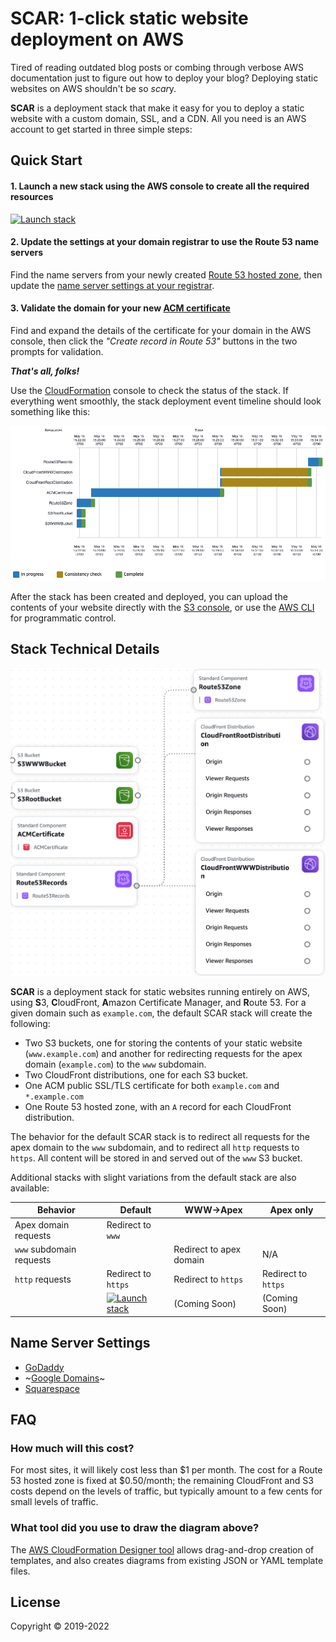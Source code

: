 SCAR: 1-click static website deployment on AWS
==============================================

Tired of reading outdated blog posts or combing through verbose AWS
documentation just to figure out how to deploy your blog? Deploying static
websites on AWS shouldn't be so *scar*y.

**SCAR** is a deployment stack that make it easy for you to deploy a
static website with a custom domain, SSL, and a CDN. All you need is an AWS
account to get started in three simple steps:

Quick Start
-----------

#### 1. Launch a new stack using the AWS console to create all the required resources

[![Launch stack](https://s3.amazonaws.com/cloudformation-examples/cloudformation-launch-stack.png)](https://console.aws.amazon.com/cloudformation/home?region=us-east-1#/stacks/new?stackName=SCAR&templateURL=https://s3.amazonaws.com/cloudkj/scar_base_template.json)

#### 2. Update the settings at your domain registrar to use the Route 53 name servers

Find the name servers from your newly created [Route 53 hosted zone](https://console.aws.amazon.com/route53/home?#hosted-zones:),
then update the [name server settings at your registrar](#name-server-settings).

#### 3. Validate the domain for your new [ACM certificate](https://console.aws.amazon.com/acm/home)

Find and expand the details of the certificate for your domain in the AWS console, then click the
*"Create record in Route 53"* buttons in the two prompts for validation.

**_That's all, folks!_**

Use the [CloudFormation](https://console.aws.amazon.com/cloudformation/home)
console to check the status of the stack. If everything went smoothly, the
stack deployment event timeline should look something like this:

![SCAR deployment timeline](src/cloudformation/scar_base_template_stack_deployment_event_timeline.png)

After the stack has been created and deployed, you can upload the contents of
your website directly with the [S3 console](https://s3.console.aws.amazon.com/s3/home),
or use the [AWS CLI](https://aws.amazon.com/cli/) for programmatic control.

Stack Technical Details
-----------------------

![SCAR stack](src/cloudformation/scar_base_template.png)[]()

**SCAR** is a deployment stack for static websites running entirely on AWS, using **S**3,
**C**loudFront, **A**mazon Certificate Manager, and **R**oute 53. For a given
domain such as `example.com`, the default SCAR stack will create the following:

* Two S3 buckets, one for storing the contents of your static website
  (`www.example.com`) and another for redirecting requests for the apex domain
  (`example.com`) to the `www` subdomain.
* Two CloudFront distributions, one for each S3 bucket.
* One ACM public SSL/TLS certificate for both `example.com` and `*.example.com`
* One Route 53 hosted zone, with an `A` record for each CloudFront distribution.

The behavior for the default SCAR stack is to redirect all requests for the apex
domain to the `www` subdomain, and to redirect all `http` requests to `https`.
All content will be stored in and served out of the `www` S3 bucket.

Additional stacks with slight variations from the default stack are also
available:

| Behavior | Default | WWW->Apex | Apex only |
|----------|---------|-----------|-----------|
| Apex domain requests | Redirect to `www` | | |
| `www` subdomain requests | | Redirect to apex domain | N/A |
| `http` requests | Redirect to `https` | Redirect to `https` | Redirect to `https` |
| | [![Launch stack](https://s3.amazonaws.com/cloudformation-examples/cloudformation-launch-stack.png)](https://console.aws.amazon.com/cloudformation/home?region=us-east-1#/stacks/new?stackName=SCAR&templateURL=https://s3.amazonaws.com/cloudkj/scar_base_template.json) | (Coming Soon) | (Coming Soon) |

Name Server Settings
--------------------

* [GoDaddy](https://www.godaddy.com/help/change-nameservers-for-my-domains-664)
* ~[Google Domains](https://support.google.com/domains/answer/3290309?hl=en)~
* [Squarespace](https://support.squarespace.com/hc/en-us/articles/4404183898125-Making-changes-to-nameservers)

FAQ
---

### How much will this cost?

For most sites, it will likely cost less than $1 per month. The cost for a Route 53 hosted zone is fixed at $0.50/month; the remaining CloudFront and S3 costs depend on the levels of traffic, but typically amount to a few cents for small levels of traffic.

### What tool did you use to draw the diagram above?

The [AWS CloudFormation Designer tool](https://console.aws.amazon.com/cloudformation/designer/home) allows drag-and-drop creation of templates, and also creates diagrams from existing JSON or YAML template files.

License
-------

Copyright © 2019-2022
